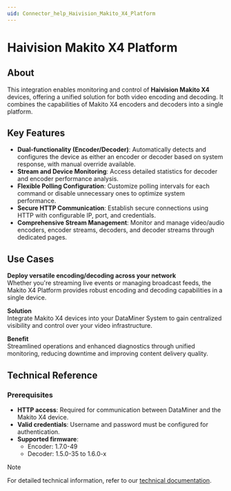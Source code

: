 ```yaml
---
uid: Connector_help_Haivision_Makito_X4_Platform
---
```


# Haivision Makito X4 Platform

## About
This integration enables monitoring and control of **Haivision Makito X4** devices, offering a unified solution for both video encoding and decoding. It combines the capabilities of Makito X4 encoders and decoders into a single platform.

## Key Features
- **Dual-functionality (Encoder/Decoder)**: Automatically detects and configures the device as either an encoder or decoder based on system response, with manual override available.
- **Stream and Device Monitoring**: Access detailed statistics for decoder and encoder performance analysis.
- **Flexible Polling Configuration**: Customize polling intervals for each command or disable unnecessary ones to optimize system performance.
- **Secure HTTP Communication**: Establish secure connections using HTTP with configurable IP, port, and credentials.
- **Comprehensive Stream Management**: Monitor and manage video/audio encoders, encoder streams, decoders, and decoder streams through dedicated pages.

## Use Cases
**Deploy versatile encoding/decoding across your network**  
Whether you're streaming live events or managing broadcast feeds, the Makito X4 Platform provides robust encoding and decoding capabilities in a single device.

**Solution**  
Integrate Makito X4 devices into your DataMiner System to gain centralized visibility and control over your video infrastructure.

**Benefit**  
Streamlined operations and enhanced diagnostics through unified monitoring, reducing downtime and improving content delivery quality.

## Technical Reference

### Prerequisites
- **HTTP access**: Required for communication between DataMiner and the Makito X4 device.
- **Valid credentials**: Username and password must be configured for authentication.
- **Supported firmware**:
  - Encoder: 1.7.0-49
  - Decoder: 1.5.0-35 to 1.6.0-x

> [!NOTE]
> For detailed technical information, refer to our [technical documentation](xref:Connector_help_Haivision_Makito_X4_Platform_Technical).
